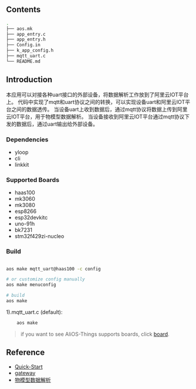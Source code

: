 ## Contents

```sh
.
├── aos.mk
├── app_entry.c
├── app_entry.h
├── Config.in
├── k_app_config.h
├── mqtt_uart.c
└── README.md
```

## Introduction

本应用可以对接各种uart接口的外部设备，将数据解析工作放到了阿里云IOT平台上。
代码中实现了mqtt和uart协议之间的转换，可以实现设备uart和阿里云IOT平台之间的数据透传。
当设备uart上收到数据后，通过mqtt协议将数据上传到阿里云IOT平台，用于物模型数据解析。
当设备接收到阿里云IOT平台通过mqtt协议下发的数据后，通过uart输出给外部设备。

### Dependencies

* yloop
* cli
* linkkit

### Supported Boards

- haas100
- mk3060
- mk3080
- esp8266
- esp32devkitc
- uno-91h
- bk7231
- stm32f429zi-nucleo

### Build

```sh

aos make mqtt_uart@haas100 -c config

# or customize config manually
aos make menuconfig

# build
aos make
```

1).mqtt_uart.c (default):

```sh
    aos make
```

> if you want to see AliOS-Things supports boards, click [board](../../../board).


## Reference

* [Quick-Start](https://github.com/alibaba/AliOS-Things/wiki/Quick-Start)
* [gateway](https://code.aliyun.com/edward.yangx/public-docs/wikis/user-guide/linkkit/Prog_Guide/MQTT_Connect)
* [物模型数据解析](https://help.aliyun.com/document_detail/68702.html?spm=a2c4g.11186623.6.699.497c678aO5ZCmG)
